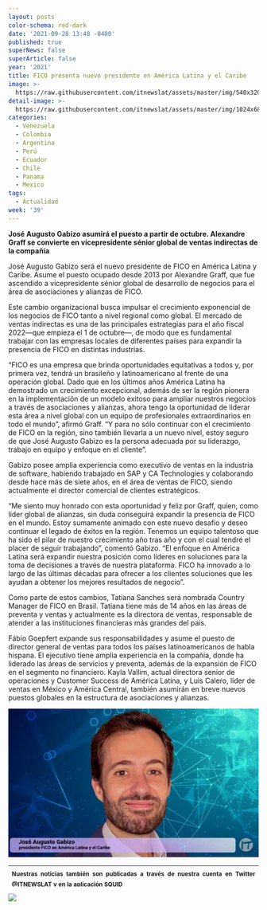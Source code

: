 ```yaml
---
layout: posts
color-schema: red-dark
date: '2021-09-28 13:48 -0400'
published: true
superNews: false
superArticle: false
year: '2021'
title: FICO presenta nuevo presidente en América Latina y el Caribe
image: >-
  https://raw.githubusercontent.com/itnewslat/assets/master/img/540x320/Jose-Augusto-Gabizo-p.jpg
detail-image: >-
  https://raw.githubusercontent.com/itnewslat/assets/master/img/1024x680/Jose-Augusto-Gabizo-g.jpg
categories:
  - Venezuela
  - Colombia
  - Argentina
  - Perú
  - Ecuador
  - Chile
  - Panama
  - Mexico
tags:
  - Actualidad
week: '39'
---
```

**José Augusto Gabizo asumirá el puesto a partir de octubre. Alexandre Graff se convierte en vicepresidente sénior global de ventas indirectas de la compañía**  

José Augusto Gabizo será el nuevo presidente de FICO en América Latina y Caribe. Asume el puesto ocupado desde 2013 por Alexandre Graff, que fue ascendido a vicepresidente sénior global de desarrollo de negocios para el área de asociaciones y alianzas de FICO.

Este cambio organizacional busca impulsar el crecimiento exponencial de los negocios de FICO tanto a nivel regional como global. El mercado de ventas indirectas es una de las principales estrategias para el año fiscal 2022—que empieza el 1 de octubre—, de modo que es fundamental trabajar con las empresas locales de diferentes países para expandir la presencia de FICO en distintas industrias.

“FICO es una empresa que brinda oportunidades equitativas a todos y, por primera vez, tendrá un brasileño y latinoamericano al frente de una operación global. Dado que en los últimos años América Latina ha demostrado un crecimiento excepcional, además de ser la región pionera en la implementación de un modelo exitoso para ampliar nuestros negocios a través de asociaciones y alianzas, ahora tengo la oportunidad de liderar esta área a nivel global con un equipo de profesionales extraordinarios en todo el mundo”, afirmó Graff. “Y para no sólo continuar con el crecimiento de FICO en la región, sino también llevarla a un nuevo nivel, estoy seguro de que José Augusto Gabizo es la persona adecuada por su liderazgo, trabajo en equipo y enfoque en el cliente”.  

Gabizo posee amplia experiencia como executivo de ventas en la industria de software, habiendo trabajado en SAP y CA Technologies y colaborando desde hace más de siete años, en el área de ventas de FICO, siendo actualmente el director comercial de clientes estratégicos. 

“Me siento muy honrado con esta oportunidad y feliz por Graff, quien, como líder global de alianzas, sin duda conseguirá expandir la presencia de FICO en el mundo. Estoy sumamente animado con este nuevo desafío y deseo continuar el legado de éxitos en la región. Tenemos un equipo talentoso que ha sido el pilar de nuestro crecimiento año tras año y con el cual tendré el placer de seguir trabajando”, comentó Gabizo. “El enfoque en América Latina será expandir nuestra posición como líderes en soluciones para la toma de decisiones a través de nuestra plataforma. FICO ha innovado a lo largo de las últimas décadas para ofrecer a los clientes soluciones que les ayudan a obtener los mejores resultados de negocio”. 

Como parte de estos cambios, Tatiana Sanches será nombrada Country Manager de FICO en Brasil. Tatiana tiene más de 14 años en las áreas de preventa y ventas y actualmente es la directora de ventas, responsable de atender a las instituciones financieras más grandes del país.   

Fábio Goepfert expande sus responsabilidades y asume el puesto de director general de ventas para todos los países latinoamericanos de habla hispana. El ejecutivo tiene amplia experiencia en la compañía, donde ha liderado las áreas de servicios y preventa, además de la expansión de FICO en el segmento no financiero. Kayla Vallim, actual directora senior de operaciones y Customer Success de América Latina, y Luis Calero, líder de ventas en México y América Central, también asumirán en breve nuevos puestos globales en la estructura de asociaciones y alianzas.

![](https://raw.githubusercontent.com/itnewslat/assets/master/img/540x320/Jose-Augusto-Gabizo-p.jpg)

<table style="height: 42px;" width="569">
<tbody>
<tr>
<td style="text-align: justify;"><sub><strong>Nuestras noticias también son publicadas a través de nuestra cuenta en Twitter <a href="https://twitter.com/itnewslat?lang=es">@ITNEWSLAT</a> y en la aplicación <a href="https://squidapp.co/en/">SQUID</a></strong></sub></td>
</tr>
</tbody>
</table>

<img src="https://tracker.metricool.com/c3po.jpg?hash=56f88a41e39ab42c063cc51676587a04"/>


